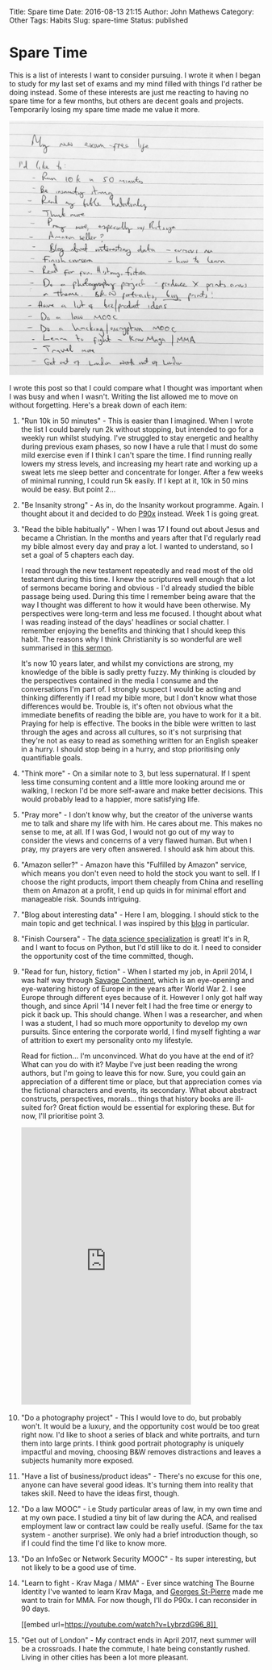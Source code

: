 Title: Spare time
Date: 2016-08-13 21:15
Author: John Mathews
Category: Other
Tags: Habits
Slug: spare-time
Status: published

# Spare Time
   
This is a list of interests I want to consider pursuing. I wrote it when
I began to study for my last set of exams and my mind filled with things
I'd rather be doing instead. Some of these interests are just me
reacting to having no spare time for a few months, but others are decent
goals and projects. Temporarily losing my spare time made me value it
more.

![free-time](/images/spare_time.jpg)

I wrote this post so that I could compare what I thought was important
when I was busy and when I wasn't. Writing the list allowed me to move
on without forgetting. Here's a break down of each item:

1.  "Run 10k in 50 minutes" - This is easier than I imagined. When I
    wrote the list I could barely run 2k without stopping, but intended
    to go for a weekly run whilst studying. I've struggled to stay
    energetic and healthy during previous exam phases, so now I have a
    rule that I must do some mild exercise even if I think I can't spare
    the time. I find running really lowers my stress levels, and
    increasing my heart rate and working up a sweat lets me sleep better
    and concentrate for longer. After a few weeks of minimal running, I
    could run 5k easily. If I kept at it, 10k in 50 mins would be
    easy. But point 2...

2.  "Be Insanity strong" - As in, do the Insanity workout programme.
    Again. I thought about it and decided to do
    [P90x](http://johnmathews.eu/p90x/) instead. Week 1 is going
    great.

3.  "Read the bible habitually" - When I was 17 I found out about Jesus
    and became a Christian. In the months and years after that I'd
    regularly read my bible almost every day and pray a lot. I wanted to
    understand, so I set a goal of 5 chapters each day.

    I read through the new testament repeatedly and read most of the old
    testament during this time. I knew the scriptures well enough that a
    lot of sermons became boring and obvious - I'd already studied the
    bible passage being used. During this time I remember being aware
    that the way I thought was different to how it would have been
    otherwise. My perspectives were long-term and less me focused. I
    thought about what I was reading instead of the days' headlines or
    social chatter. I remember enjoying the benefits and thinking that I
    should keep this habit. The reasons why I think Christianity is so
    wonderful are well summarised in
    [this sermon](http://messages.destinyedinburgh.com/sermon/the-gospel-we-preach-a-message-for-leaders).

    It's now 10 years later, and whilst my convictions are strong, my
    knowledge of the bible is sadly pretty fuzzy. My thinking is clouded
    by the perspectives contained in the media I consume and the
    conversations I'm part of. I strongly suspect I would be acting and
    thinking differently if I read my bible more, but I don't know what
    those differences would be. Trouble is, it's often not obvious what
    the immediate benefits of reading the bible are, you have to work
    for it a bit. Praying for help is effective. The books in the bible
    were written to last through the ages and across all cultures, so
    it's not surprising that they're not as easy to read as something
    written for an English speaker in a hurry. I should stop being in a
    hurry, and stop prioritising only quantifiable goals.

4.  "Think more" - On a similar note to 3, but less supernatural. If I
    spent less time consuming content and a little more looking around
    me or walking, I reckon I'd be more self-aware and make better
    decisions. This would probably lead to a happier, more satisfying
    life.

5.  "Pray more" - I don't know why, but the creator of the universe
    wants me to talk and share my life with him. He cares about me. This
    makes no sense to me, at all. If I was God, I would not go out of my
    way to consider the views and concerns of a very flawed human. But
    when I pray, my prayers are very often answered. I should ask him
    about this.

6.  "Amazon seller?" - Amazon have this "Fulfilled by Amazon" service,
    which means you don't even need to hold the stock you want to sell.
    If I choose the right products, import them cheaply from China and
    reselling  them on Amazon at a profit, I end up quids in for minimal
    effort and manageable risk. Sounds intriguing.

7.  "Blog about interesting data" - Here I am, blogging. I should stick
    to the main topic and get technical. I was inspired by this
    [blog](http://www.curiousgnu.com/) in particular.

8.  "Finish Coursera" - The [data science specialization](http://johnmathews.eu/courseras-data-science-specialisation/)
    is great! It's in R, and I want to focus on Python, but I'd still
    like to do it. I need to consider the opportunity cost of the time
    committed, though.

9.  "Read for fun, history, fiction" - When I started my job, in April 2014, I was half way through 
[Savage Continent](https://read.amazon.co.uk/kp/embed?asin=B00796LLLK&asin=B00796LLLK&preview=newtab&linkCode=kpe&ref_=cm_sw_r_kb_dp_GP2Rxb3Q8MYC4), which is an eye-opening and eye-watering history of Europe in the
    years after World War 2. I see Europe through different eyes because
    of it. However I only got half way though, and since April '14 I
    never felt I had the free time or energy to pick it back up. This
    should change. When I was a researcher, and when I was a student, I
    had so much more opportunity to develop my own pursuits. Since
    entering the corporate world, I find myself fighting a war of
    attrition to exert my personality onto my lifestyle.

    Read for fiction... I'm unconvinced. What do you have at the end of
    it? What can you do with it? Maybe I've just been reading the wrong
    authors, but I'm going to leave this for now. Sure, you could
    gain an appreciation of a different time or place, but that
    appreciation comes via the fictional characters and events, its
    secondary. What about abstract constructs, perspectives, morals...
    things that history books are ill-suited for? Great fiction would be
    essential for exploring these. But for now, I'll prioritise point 3.

    <iframe style="max-width: 100%; float:middle" src="https://read.amazon.co.uk/kp/card?asin=B00796LLLK&amp;asin=B00796LLLK&amp;preview=inline&amp;linkCode=kpe&amp;ref_=cm_sw_r_kb_dp_GP2Rxb3Q8MYC4" width="336" height="550" frameborder="0" allowfullscreen="allowfullscreen"></iframe>

10. "Do a photography project" - This I would love to do, but probably
    won't. It would be a luxury, and the opportunity cost would be too
    great right now. I'd like to shoot a series of black and white
    portraits, and turn them into large prints. I think good portrait
    photography is uniquely impactful and moving, choosing B&W removes
    distractions and leaves a subjects humanity more exposed.

11. "Have a list of business/product ideas" - There's no excuse for this
    one, anyone can have several good ideas. It's turning them into
    reality that takes skill. Need to have the ideas first, though.

12. "Do a law MOOC" - i.e Study particular areas of law, in my own time
    and at my own pace. I studied a tiny bit of law during the ACA, and
    realised employment law or contract law could be really useful.
    (Same for the tax system - another surprise). We only had a brief
    introduction though, so if I could find the time I'd like to know
    more.

13. "Do an InfoSec or Network Security MOOC" - Its super interesting,
    but not likely to be a good use of time.

14. "Learn to fight - Krav Maga / MMA" - Ever since watching The Bourne
    Identity I've wanted to learn Krav Maga, and [Georges
    St-Pierre](https://youtu.be/LybrzdG96_8) made me want to train
    for MMA. For now though, I'll do P90x. I can reconsider in 90 days.

    [[embed url=https://youtube.com/watch?v=LybrzdG96_8]] 
    
15. "Get out of London" - My contract ends in April 2017, next summer
    will be a crossroads. I hate the commute, I hate being constantly
    rushed. Living in other cities has been a lot more pleasant.

